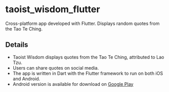 # taoist_wisdom_flutter

Cross-platform app developed with Flutter. Displays random quotes from the Tao Te Ching. 

## Details

- Taoist Wisdom displays quotes from the Tao Te Ching, attributed to Lao Tzu.
- Users can share quotes on social media.
- The app is written in Dart with the Flutter framework to run on both iOS and Android.
- Android version is available for download on [Google Play](https://play.google.com/store/apps/details?id=com.nagarajarivers.taoist_wisdom_flutter)



